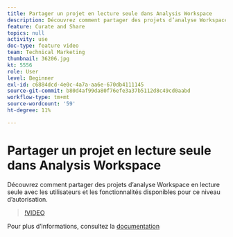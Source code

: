 ```yaml
---
title: Partager un projet en lecture seule dans Analysis Workspace
description: Découvrez comment partager des projets d’analyse Workspace en lecture seule avec les utilisateurs et les fonctionnalités disponibles pour ce niveau d’autorisation.
feature: Curate and Share
topics: null
activity: use
doc-type: feature video
team: Technical Marketing
thumbnail: 36206.jpg
kt: 5556
role: User
level: Beginner
exl-id: c6884dcd-4e0c-4a7a-aa6e-670db4111145
source-git-commit: b80d4af99da80f76efe3a37b5112d8c49cd0aabd
workflow-type: tm+mt
source-wordcount: '59'
ht-degree: 11%

---
```


# Partager un projet en lecture seule dans Analysis Workspace

Découvrez comment partager des projets d’analyse Workspace en lecture seule avec les utilisateurs et les fonctionnalités disponibles pour ce niveau d’autorisation.

>[!VIDEO](https://video.tv.adobe.com/v/36206/?quality=12&learn=on)

Pour plus d’informations, consultez la [documentation](https://experienceleague.adobe.com/docs/analytics/analyze/analysis-workspace/curate-share/view-only-projects.html?lang=fr)
